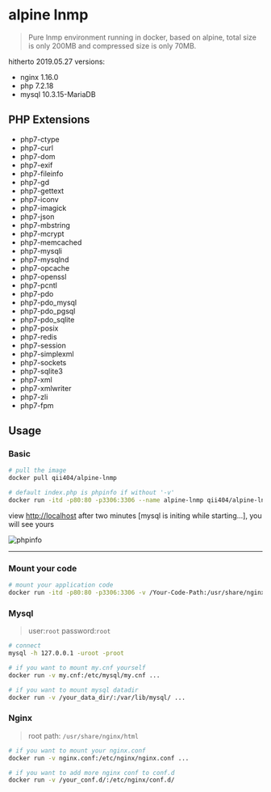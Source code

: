 # alpine lnmp

> Pure lnmp environment running in docker, based on alpine, total size is only 200MB and compressed size is only 70MB.

hitherto 2019.05.27 versions:

 - nginx 1.16.0
 - php 7.2.18
 - mysql 10.3.15-MariaDB

## PHP Extensions

- php7-ctype
- php7-curl
- php7-dom
- php7-exif
- php7-fileinfo
- php7-gd
- php7-gettext
- php7-iconv
- php7-imagick
- php7-json
- php7-mbstring
- php7-mcrypt
- php7-memcached
- php7-mysqli
- php7-mysqlnd
- php7-opcache
- php7-openssl
- php7-pcntl
- php7-pdo
- php7-pdo_mysql
- php7-pdo_pgsql
- php7-pdo_sqlite
- php7-posix
- php7-redis
- php7-session
- php7-simplexml
- php7-sockets
- php7-sqlite3
- php7-xml
- php7-xmlwriter
- php7-zli
- php7-fpm


## Usage

### Basic

```bash
# pull the image
docker pull qii404/alpine-lnmp

# default index.php is phpinfo if without '-v'
docker run -itd -p80:80 -p3306:3306 --name alpine-lnmp qii404/alpine-lnmp:latest
```

view [http://localhost](http://localhost) after two minutes [mysql is initing while starting...], you will see yours

![phpinfo](https://imgup.qii404.xyz/71405cably1g3ftuz528lj20qf0ll0wx.jpg)

 -------

### Mount your code

```bash
# mount your application code
docker run -itd -p80:80 -p3306:3306 -v /Your-Code-Path:/usr/share/nginx/html --name alpine-lnmp qii404/alpine-lnmp:latest
```

### Mysql

> user:`root`    password:`root`

```bash
# connect
mysql -h 127.0.0.1 -uroot -proot

# if you want to mount my.cnf yourself
docker run -v my.cnf:/etc/mysql/my.cnf ...

# if you want to mount mysql datadir
docker run -v /your_data_dir/:/var/lib/mysql/ ...
```

### Nginx

> root path: `/usr/share/nginx/html`

```bash
# if you want to mount your nginx.conf
docker run -v nginx.conf:/etc/nginx/nginx.conf ...

# if you want to add more nginx conf to conf.d
docker run -v /your_conf.d/:/etc/nginx/conf.d/
```
